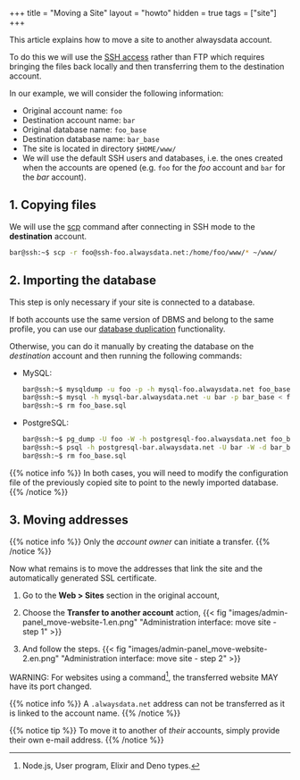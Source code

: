 +++
title = "Moving a Site"
layout = "howto"
hidden = true
tags = ["site"]
+++

This article explains how to move a site to another alwaysdata account.

To do this we will use the [SSH access](remote-access/ssh) rather than FTP which requires bringing the files back locally and then transferring them to the destination account.

In our example, we will consider the following information:

- Original account name: `foo`
- Destination account name: `bar`
- Original database name: `foo_base`
- Destination database name: `bar_base`
- The site is located in directory `$HOME/www/`
- We will use the default SSH users and databases, i.e. the ones created when the accounts are opened (e.g. `foo` for the *foo* account and `bar` for the *bar* account).

## 1. Copying files

We will use the [scp](https://linux.die.net/man/1/scp) command after connecting in SSH mode to the **destination** account.

```sh
bar@ssh:~$ scp -r foo@ssh-foo.alwaysdata.net:/home/foo/www/* ~/www/
```

## 2. Importing the database

This step is only necessary if your site is connected to a database.

If both accounts use the same version of DBMS and belong to the same profile, you can use our [database duplication](databases/duplicate-database) functionality.

Otherwise, you can do it manually by creating the database on the _destination_ account and then running the following commands:

-   MySQL:
    ```sh
    bar@ssh:~$ mysqldump -u foo -p -h mysql-foo.alwaysdata.net foo_base > foo_base.sql
    bar@ssh:~$ mysql -h mysql-bar.alwaysdata.net -u bar -p bar_base < foo_base.sql
    bar@ssh:~$ rm foo_base.sql
    ```

-   PostgreSQL:
    ```sh
    bar@ssh:~$ pg_dump -U foo -W -h postgresql-foo.alwaysdata.net foo_base > foo_base.sql
    bar@ssh:~$ psql -h postgresql-bar.alwaysdata.net -U bar -W -d bar_base < foo_base.sql
    bar@ssh:~$ rm foo_base.sql
    ```

{{% notice info %}}
In both cases, you will need to modify the configuration file of the previously copied site to point to the newly imported database.
{{% /notice %}}

## 3. Moving addresses

{{% notice info %}}
Only the *account owner* can initiate a transfer.
{{% /notice %}}

Now what remains is to move the addresses that link the site and the automatically generated SSL certificate.

1.  Go to the **Web > Sites** section in the original account,

2.  Choose the **Transfer to another account** action,
    {{< fig "images/admin-panel_move-website-1.en.png" "Administration interface: move site - step 1" >}}

3.  And follow the steps.
    {{< fig "images/admin-panel_move-website-2.en.png" "Administration interface: move site - step 2" >}}
    
WARNING: For websites using a command[^1], the transferred website MAY have its port changed.

{{% notice info %}}
A `.alwaysdata.net` address can not be transferred as it is linked to the account name.
{{% /notice %}}

{{% notice tip %}}
To move it to another of *their* accounts, simply provide their own e-mail address.
{{% /notice %}}

[^1]: Node.js, User program, Elixir and Deno types.
